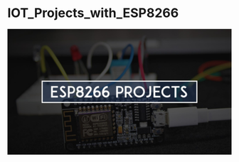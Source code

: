 # IOT_Projects_with_ESP8266
![projects image](https://github.com/SalahSobih/ESP8266_Projects/blob/dbc042efa64391656a494849fff8c4d6431d8cc7/ESP8266%20projects%20image.png)
